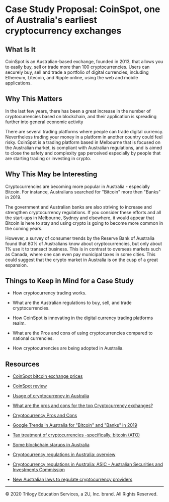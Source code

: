 # Case Study Proposal: CoinSpot, one of Australia's earliest cryptocurrency exchanges

## What Is It

CoinSpot is an Australian-based exchange, founded in 2013, that allows you to easily buy, sell or trade more than 100 cryptocurrencies. Users can securely buy, sell and trade a portfolio of digital currencies, including Ethereum, Litecoin, and Ripple online, using the web and mobile applications.

## Why This Matters

In the last few years, there has been a great increase in the number of cryptocurrencies based on blockchain, and their application is spreading further into general economic activity

There are several trading platforms where people can trade digital currency. Nevertheless trading your money in a platform in another country could feel risky. CoinSpot is a trading platform based in Melbourne that is focused on the Australian market, is compliant with Australian regulations, and is aimed to close the safety and complexity gap perceived especially by people that are starting trading or investing in crypto.

## Why This May be Interesting

Cryptocurrencies are becoming more popular in Australia - especially Bitcoin. For instance, Australians searched for "Bitcoin" more then "Banks" in 2019.

The government and Australian banks are also striving to increase and strengthen cryptocurrency regulations. If you consider these efforts and all the start-ups in Melbourne, Sydney and elsewhere, it would appear that Bitcoin is here to stay and using crypto is going to become more common in the coming years.

However, a survey of consumer trends by the Reserve Bank of Australia found that 80% of Australians know about cryptocurrencies, but only about 1% use it to transact business. This is in contrast to overseas markets such as Canada, where one can even pay municipal taxes in some cities. This could suggest that the crypto market in Australia is on the cusp of a great expansion.

## Things to Keep in Mind for a Case Study

* How cryptocurrency trading works.

* What are the Australian regulations to buy, sell, and trade cryptocurrencies.

* How CoinSpot is innovating in the digital currency trading platforms realm.

* What are the Pros and cons of using cryptocurrencies compared to national currencies.

* How cryptocurrencies are being adopted in Australia.

## Resources

* [CoinSpot bitcoin exchange prices](https://www.coinspot.com.au/markets/)

* [CoinSpot review](https://www.finder.com.au/coinspot-exchange-review/)

* [Usage of cryptocurrency in Australia](https://www.coindesk.com/80-of-australians-know-of-crypto-but-only-1-use-it-central-bank-study/)

* [What are the pros and cons for the top Cryptocurrency exchanges?](https://www.quora.com/What-are-the-pros-and-cons-for-the-top-Cryptocurrency-exchanges)

* [Cryptocurrency Pros and Cons](https://cryptocurrencyfacts.com/cryptocurrency-pros-and-cons/)

* [Google Trends in Australia for "Bitcoin" and "Banks" in 2019](https://trends.google.com/trends/explore?date=2019-01-01%202019-12-31&geo=AU&q=banks,bitcoin)

* [Tax treatment of cryptocurrencies -specifically, bitcoin (ATO)](https://www.ato.gov.au/General/Gen/Tax-treatment-of-crypto-currencies-in-Australia---specifically-bitcoin/)

* [Some blockchain starups in Australia](https://tracxn.com/explore/Blockchain-Startups-in-Australia)

* [Cryptocurrency regulations in Australia: overview](https://www.globallegalinsights.com/practice-areas/blockchain-laws-and-regulations/australia)

* [Cryptocurrency regulations in Australia: ASIC - Australian Securities and Investments Commission](https://asic.gov.au/regulatory-resources/digital-transformation/initial-coin-offerings-and-crypto-assets/)

* [New Australian laws to regulate cryptocurrency providers](https://www.austrac.gov.au/new-australian-laws-regulate-cryptocurrency-providers)


---
© 2020 Trilogy Education Services, a 2U, Inc. brand. All Rights Reserved.
